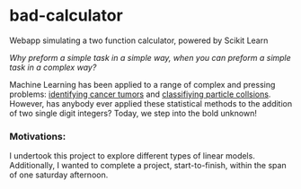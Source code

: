 # bad-calculator
Webapp simulating a two function calculator, powered by Scikit Learn

*Why preform a simple task in a simple way, when you can preform a simple task in a _complex_ way?*

Machine Learning has been applied to a range of complex and pressing problems: [identifying cancer tumors](https://www.ibm.com/blogs/research/2016/11/identifying-skin-cancer-computer-vision/) and [classifiying particle collsions](https://www.nature.com/news/artificial-intelligence-called-in-to-tackle-lhc-data-deluge-1.18922). However, has anybody ever applied these statistical methods to the addition of two single digit integers? Today, we step into the bold unknown!

### Motivations:

I undertook this project to explore different types of linear models. Additionally, I wanted to complete a project, start-to-finish, within the span of one saturday afternoon. 